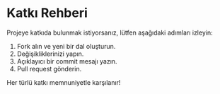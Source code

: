 # Katkı Rehberi

Projeye katkıda bulunmak istiyorsanız, lütfen aşağıdaki adımları izleyin:

1. Fork alın ve yeni bir dal oluşturun.
2. Değişikliklerinizi yapın.
3. Açıklayıcı bir commit mesajı yazın.
4. Pull request gönderin.

Her türlü katkı memnuniyetle karşılanır!
